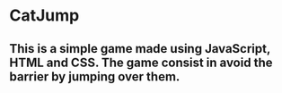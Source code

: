 # CatJump

## This is a simple game made using JavaScript, HTML and CSS. The game consist in avoid the barrier by jumping over them.
